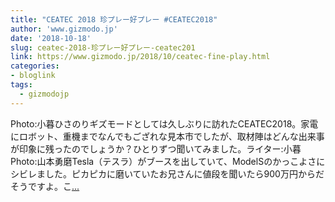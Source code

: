 ```yaml
---
title: "CEATEC 2018 珍プレー好プレー #CEATEC2018"
author: 'www.gizmodo.jp'
date: '2018-10-18'
slug: ceatec-2018-珍プレー好プレー-ceatec201
link: https://www.gizmodo.jp/2018/10/ceatec-fine-play.html
categories:
- bloglink
tags:
  - gizmodojp
---
```


Photo:小暮ひさのりギズモードとしては久しぶりに訪れたCEATEC2018。家電にロボット、重機までなんでもござれな見本市でしたが、取材陣はどんな出来事が印象に残ったのでしょうか？ひとりずつ聞いてみました。ライター:小暮Photo:山本勇磨Tesla（テスラ）がブースを出していて、ModelSのかっこよさにシビレました。ピカピカに磨いていたお兄さんに値段を聞いたら900万円からだそうですよ。こ[... <i class="fas fa-external-link-alt"></i>](https://www.gizmodo.jp/2018/10/ceatec-fine-play.html)

